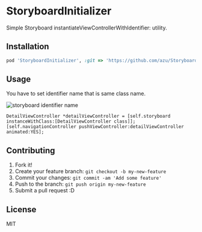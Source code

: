 # StoryboardInitializer

Simple Storyboard instantiateViewControllerWithIdentifier: utility.

## Installation

```ruby
pod 'StoryboardInitializer', :git => 'https://github.com/azu/StoryboardInitializer'
```

## Usage

You have to set identifier name that is same class name.

![storyboard identifier name](http://f.cl.ly/items/3E3w1k0K3W0h0F3L091I/StoryboardInitializer.jpg)

```objc
DetailViewController *detailViewController = [self.storyboard instanceWithClass:[DetailViewController class]];
[self.navigationController pushViewController:detailViewController animated:YES];
```

## Contributing

1. Fork it!
2. Create your feature branch: `git checkout -b my-new-feature`
3. Commit your changes: `git commit -am 'Add some feature'`
4. Push to the branch: `git push origin my-new-feature`
5. Submit a pull request :D

## License

MIT